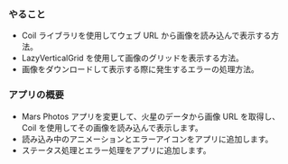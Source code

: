 ### やること
- Coil ライブラリを使用してウェブ URL から画像を読み込んで表示する方法。
- LazyVerticalGrid を使用して画像のグリッドを表示する方法。
- 画像をダウンロードして表示する際に発生するエラーの処理方法。

### アプリの概要
- Mars Photos アプリを変更して、火星のデータから画像 URL を取得し、Coil を使用してその画像を読み込んで表示します。
- 読み込み中のアニメーションとエラーアイコンをアプリに追加します。
- ステータス処理とエラー処理をアプリに追加します。